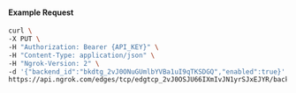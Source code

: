 <!-- Code generated for API Clients. DO NOT EDIT. -->

#### Example Request

```bash
curl \
-X PUT \
-H "Authorization: Bearer {API_KEY}" \
-H "Content-Type: application/json" \
-H "Ngrok-Version: 2" \
-d '{"backend_id":"bkdtg_2vJ0ONuGUmlbYVBa1uI9qTKSDGQ","enabled":true}' \
https://api.ngrok.com/edges/tcp/edgtcp_2vJ0OSJU66IXmIvJN1yrSJxEJYR/backend
```
